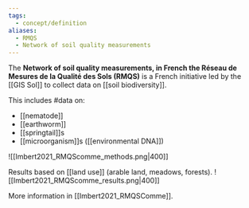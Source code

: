 ```yaml
---
tags:
  - concept/definition
aliases:
  - RMQS
  - Network of soil quality measurements
---
```

The **Network of soil quality measurements, in French the Réseau de Mesures de la Qualité des Sols (RMQS)** is a French initiative led by the [[GIS Sol]] to collect data on [[soil biodiversity]].

This includes #data on:
- [[nematode]]
- [[earthworm]]
- [[springtail]]s
- [[microorganism]]s ([[environmental DNA]])

![[Imbert2021_RMQScomme_methods.png|400]]

Results based on [[land use]] (arable land, meadows, forests).
![[Imbert2021_RMQScomme_results.png|400]]

More information in [[Imbert2021_RMQSComme]].